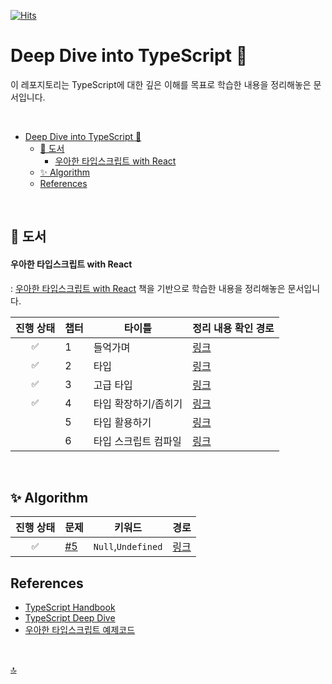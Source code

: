 [![Hits](https://hits.seeyoufarm.com/api/count/incr/badge.svg?url=https%3A%2F%2Fgithub.com%2FfunctionBee%2Fstudy-ts-deepdive&count_bg=%23314858&title_bg=%233181C0&icon=typescript.svg&icon_color=%23E7E7E7&title=view&edge_flat=true)](https://hits.seeyoufarm.com)

# Deep Dive into TypeScript 🐳

이 레포지토리는 TypeScript에 대한 깊은 이해를 목표로 학습한 내용을 정리해놓은 문서입니다.

<br>

- [Deep Dive into TypeScript 🐳](#deep-dive-into-typescript-)
  - [📖 도서](#-도서)
      - [우아한 타입스크립트 with React](#우아한-타입스크립트-with-react)
  - [✨ Algorithm](#-algorithm)
  - [References](#references)


<br>

## 📖 도서 

#### 우아한 타입스크립트 with React
: [우아한 타입스크립트 with React](https://product.kyobobook.co.kr/detail/S000210716282) 책을 기반으로 학습한 내용을 정리해놓은 문서입니다.

| 진행 상태 | 챕터 | 타이틀 | 정리 내용 확인 경로 |
|:---:|------|-------------| ------------------- |
| `✅` | 1 | 들억가며 | [링크](./ElegantTypeScriptWithReact/chapter1.md) |
| `✅` | 2 | 타입 | [링크](./ElegantTypeScriptWithReact/chapter2.md) |
| `✅` | 3 | 고급 타입 | [링크](./ElegantTypeScriptWithReact/chapter3.md) |
| `✅` | 4 | 타입 확장하기/좁히기 | [링크](./ElegantTypeScriptWithReact/chapter4.md) |
| ` ` | 5 | 타입 활용하기 | [링크](./ElegantTypeScriptWithReact/chapter5.md) |
| ` ` | 6 | 타입 스크립트 컴파일 | [링크](./ElegantTypeScriptWithReact/chapter6.md) |

<br>

## ✨ Algorithm

| 진행 상태 | 문제 | 키워드 | 경로 |
|:---:|------|-------------| ------------------- |
| `✅` | [#5](https://github.com/functionBee/study-ts-deepdive/issues/5) | `Null`,`Undefined` | [링크](./fundamentals/01_basic_types/16_null_undefined.ts) |


## References
- [TypeScript Handbook](https://www.typescriptlang.org/docs/handbook/intro.html)
- [TypeScript Deep Dive](https://basarat.gitbook.io/typescript/)
- [우아한 타입스크립트 예제코드](https://github.com/woowa-typescript/woowahan-typescript-with-react-example-code)

<br>

[🔝](#deep-dive-into-typescript-)